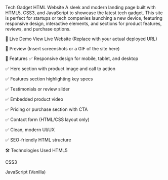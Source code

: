 Tech Gadget HTML Website
A sleek and modern landing page built with HTML5, CSS3, and JavaScript to showcase the latest tech gadget. This site is perfect for startups or tech companies launching a new device, featuring responsive design, interactive elements, and sections for product features, reviews, and purchase options.

🔗 Live Demo
View Live Website
(Replace with your actual deployed URL)

📸 Preview
(Insert screenshots or a GIF of the site here)

🚀 Features
✅ Responsive design for mobile, tablet, and desktop

✅ Hero section with product image and call to action

✅ Features section highlighting key specs

✅ Testimonials or review slider

✅ Embedded product video

✅ Pricing or purchase section with CTA

✅ Contact form (HTML/CSS layout only)

✅ Clean, modern UI/UX

✅ SEO-friendly HTML structure

🛠️ Technologies Used
HTML5

CSS3

JavaScript (Vanilla)
